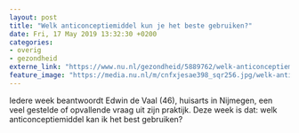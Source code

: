 ```yaml
---
layout: post
title: "Welk anticonceptiemiddel kun je het beste gebruiken?"
date: Fri, 17 May 2019 13:32:30 +0200
categories: 
- overig 
- gezondheid 
externe_link: "https://www.nu.nl/gezondheid/5889762/welk-anticonceptiemiddel-kun-je-het-beste-gebruiken.html"
feature_image: "https://media.nu.nl/m/cnfxjesae398_sqr256.jpg/welk-anticonceptiemiddel-kun-je-het-beste-gebruiken.jpg"
---
```


Iedere week beantwoordt Edwin de Vaal (46), huisarts in Nijmegen, een veel gestelde of opvallende vraag uit zijn praktijk. Deze week is dat: welk anticonceptiemiddel kan ik het best gebruiken?
